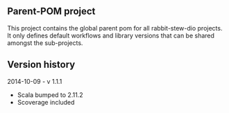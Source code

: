 Parent-POM project
------------------

This project contains the global parent pom for all rabbit-stew-dio projects.
It only defines default workflows and library versions that can be shared
amongst the sub-projects.
 
Version history
---------------

2014-10-09  - v 1.1.1

- Scala bumped to 2.11.2
- Scoverage included
   
